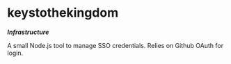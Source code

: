 # keystothekingdom

***Infrastructure***

A small Node.js tool to manage SSO credentials. Relies on Github OAuth for login.
